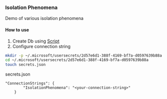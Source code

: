 ### Isolation Phenomena

Demo of various isolation phenomena

#### How to use

1) Create Db using [Script](./script.sql)
2) Configure connection string
```sh
mkdir -p ~/.microsoft/usersecrets/2d57e6d1-388f-4169-bf7a-d0597639b88a
cd ~/.microsoft/usersecrets/2d57e6d1-388f-4169-bf7a-d0597639b88a
touch secrets.json
```

secrets.json
```
"ConnectionStrings": {
        "IsolationPhenomena": "<your-connection-string>"
    }
```
